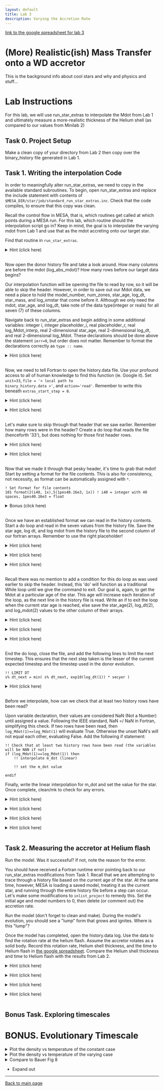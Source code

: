 ```yaml
---
layout: default
title: Lab 3
description: Varying the Accretion Rate
---
```


[link to the google spreadsheet for lab 3](https://docs.google.com/spreadsheets/d/1__UPg_5JfiBkJpZTleyaSwW_faxHzmo_X7Us2RTfLOM/edit#gid=2060915946)

# (More) Realistic(ish) Mass Transfer onto a WD accretor

This is the background info about cool stars and why and physics and stuff... 

# Lab Instructions
For this lab, we will use run_star_extras to interpolate the Mdot from Lab 1 and ultimately measure a more-realistic thickness of the Helium shell (as compared to our values from Minilab 2)
<br>


## Task 0. Project Setup 
Make a clean copy of your directory from Lab 2 then copy over the binary_history file generated in Lab 1. 


## Task 1. Writing the interpolation Code
In order to meaningfully alter run_star_extras, we need to copy in the available standard subroutines. To begin, open run_star_extras and replace the include statement with contents of <code>$MESA_DIR/star/job/standard_run_star_extras.inc</code>. Check that the code compiles, to ensure that this copy was clean. 

Recall the control flow in MESA, that is, which routines get called at which points during a MESA run. For this lab, which routine should the interpolation script go in? Keep in mind, the goal is to interpolate the varying mdot from Lab 1 and use that as the mdot accreting onto our target star. 

Find that routine in <code>run_star_extras</code>. 

<hint><details>
<summary> Hint (click here) </summary><p>
We need to modify extras_start_step. 
</p></details></hint>
<br>

Now open the donor history file and take a look around. How many columns are before the mdot (log_abs_mdot)? How many rows before our target data begins? 

Our interpolation function will be opening the file to read by row, so it will be able to skip the header. However, in order to save out our Mdot data, we need a place to hold the model_number, num_zones, star_age, log_dt, star_mass, and log_xmstar that come before it. Although we only need the mdot, star_age, and log_dt, take note of the data type(integer or reals) for all seven (7) of these columns.   

Navigate back to run_star_extras and begin adding in some additional variables: integer i, integer placeholder_i, real placeholder_r, real log_Mdot_interp, real 2-dimensional star_age, real 2-dimensional log_dt, and real 2-dimensional log_Mdot. These declarations should be done above the statement <code>ierr=0</code>, but order does not matter. Remember to format the declarations correctly as <code>type :: name</code>. 

<hint><details>
<summary> Hint (click here) </summary><p>
The types used are <code>integer</code>, <code>real(dp)</code>, and <code>real(dp), dimension(2)</code>
</p></details></hint>
<br>

Now, we need to tell Fortran to open the history.data file. Use your profound access to all of human knowledge to find this function (ie. Google it). Set <code>unit=33</code>, <code>file = '< local path to binary_history.data >'</code>, and <code>action='read'</code>. Remember to write this beneath <code>extras_start_step = 0</code>. 

<hint><details>
<summary> Hint (click here) </summary><p>
<code>
!! open file <br />
open(unit=33, file='history.data', action='read')
</code>
</p></details></hint>

<hint><details>
<summary> Hint (click here) </summary><p>
The unit number is largely arbitrary, 33 is chosen for consistency, not necessity. 
</p></details></hint>
<br>

Let's make sure to skip through that header that we saw earlier. Remember how many rows were in the header? Create a do loop that reads the file (henceforth '33'), but does nothing for those first header rows. 
<hint><details>
<summary> Hint (click here) </summary><p>
Our Do loop will have the form:<br />
<code>
do i = 1, < upper bound ><br />
  func()<br />
end do
</code>
</p></details></hint>

<hint><details>
<summary> Hint (click here) </summary><p>
The func() is <code>read(33, *)</code>. * is an automatic format assignment
</p></details></hint>
<br>

Now that we made it through that pesky header, it's time to grab that mdot! Start by setting a format for the file contents. This is also for consistency, not necessity, as format can be automatically assigned with <code>*</code>.
```
! Set Format for file contents
101 format(2(i40, 1x),5(1pes40.16e3, 1x)) ! i40 = integer with 40 spaces, 1pes40.16e3 = float
```
<hint><details>
<summary> Bonus (click here) </summary><p>
What do i40 and 1pes40.16e3 mean? What format are we setting here?
</p></details></hint>
<br>

Once we have an established format we can read in the history contents. Start a do loop and read in the seven values from the history file. Save the star age, log dt, and log mdot from the history file to the second column of our fortran arrays. Remember to use the right placeholder!

<hint><details>
<summary> Hint (click here) </summary><p>
The read function takes the form: read(file, format) outputs
</p></details></hint>

<hint><details>
<summary> Hint (click here) </summary><p>
To access the second column of the fortran array use (2) following the variable name.
</p></details></hint>

<hint><details>
<summary> Hint (click here) </summary><p>
<code>read(33,101) placeholder_i, placeholder_i, star_age(2), log_dt(2), placeholder_r, placeholder_r, log_Mdot(2)</code>
</p></details></hint>
<br>

Recall there was no mention to add a condition for this do loop as was used earlier to skip the header. Instead, this 'do' will function as a traditional While loop until we give the command to exit. Our goal is, again, to get the Mdot at a particular age of the star. This age will increase each iteration of the loop, as the next line in the history file is read. Write an if to exit the loop when the current star age is reached, else save the star_age(2), log_dt(2), and log_mdot(2) values to the other column of their arrays. 

<hint><details>
<summary> Hint (click here) </summary><p>
The format for if/else in Fortran is:<br />
if (condition) then<br />
else<br />
endif<br />
</p></details></hint>

<hint><details>
<summary> Hint (click here) </summary><p>
Exit the do loop with <code>exit</code>
</p></details></hint>

<hint><details>
<summary> Hint (click here) </summary><p>
The condition is <code>star_age(2) > s% star_age</code>
</p></details></hint>
<br>


End the do loop, close the file, and add the following lines to limit the next timestep. This ensures that the next step taken is the lesser of the current expected timestep and the timestep used in the donor evolution. 
```
!! LIMIT DT
s% dt_next = min( s% dt_next, exp10(log_dt(1)) * secyer )
```
<hint><details>
<summary> Hint (click here) </summary><p>
<code>end do </code><br />
<code>close(33) </code>
</p></details></hint>
<br>

Before we interpolate, how can we check that at least two history rows have been read? 

Upon variable declaration, their values are considered NaN (Not a Number) until assigned a value. Following the IEEE standard, NaN =/ NaN in Fortran, simplifying this check. If two rows have been read, then <code>log_Mdot(1)==log_Mdot(1)</code> will evaluate True. Otherwise the unset NaN's will not equal each other, evaluating False. Add the following if statement:
```
!! Check that at least two history rows have been read (the variables will be NAN if not)
if (log_Mdot(1)==log_Mdot(1)) then
    !! interpolate m_dot (linear)       

    !! set the m_dot value 

endif
```

Finally, write the linear interpolation for m_dot and set the value for the star. Once complete, clean/mk to check for any errors. 

<hint><details>
<summary> Hint (click here) </summary><p>
The form of the linear interpolation is <br /> <br />
Y = Y_0 + ((Y_1 - Y_0)/(X_1 - X_0)) * (X - X_0) <br />
,where Y is the Mdot and X is the star age.
</p></details></hint>

<hint><details>
<summary> Hint (click here) </summary><p>
The variable names to complete the interpolation are:<br />
Y = log_Mdot_interp<br />
X = s% star_age<br />
Y(0) = log_Mdot(1)<br />
Y(1) = log_Mdot(2)<br />
X(0) = star_age(1)<br />
X(1) = star_age(2)<br />
</p></details></hint>

<hint><details>
<summary> Hint (click here) </summary><p>
The variable for m_dot is <code>s% mass_change</code>
</p></details></hint>

<hint><details>
<summary> Hint (click here) </summary><p>
<code>s% mass_change = exp10(log_Mdot_interp)</code>
</p></details></hint>
<br>


## Task 2. Measuring the accretor at Helium flash
Run the model. Was it successful? If not, note the reason for the error. 

You should have received a Fortran runtime error pointing back to our run_star_extras modifications from Task 1. Recall that we are attempting to trace through a history file based on the current age of the star. At the same time, however, MESA is loading a saved model, treating it as the current star, and running through the entire history file before a step can occur. Let's make some modifications to <code>inlist_project</code> to remedy this. Set the initial age and model numbers to 0, then delete (or comment out) the accretion rate. 

Run the model (don't forget to clean and make). During the model's evolution, you should see a "lump" form that grows and ignites. Where is this "lump"?

Once the model has completed, open the history.data log. Use the data to find the rotation rate at the helium flash. Assume the accretor rotates as a solid body. Record this rotation rate, Helium shell thickness, and the time to Helium flash in [the google spreadsheet](https://docs.google.com/spreadsheets/d/1__UPg_5JfiBkJpZTleyaSwW_faxHzmo_X7Us2RTfLOM/edit#gid=1651867869). Compare the Helium shell thickness and time to Helium flash with the results from Lab 2. 

<hint><details>
<summary> Hint (click here) </summary><p>
Jdot = sqrt(GMR) * Mdot
</p></details></hint>

<hint><details>
<summary> Hint (click here) </summary><p>
Delta_J = Jdot * s% dt
</p></details></hint>

<hint><details>
<summary> Hint (click here) </summary><p>
rotation rate = Delta_J / I
</p></details></hint>

<hint><details>
<summary> Hint (click here) </summary><p>
The moment of inertia, I, of a solid sphere is (2/5)MR^2
</p></details></hint>
<br>


## Bonus Task. Exploring timescales


# BONUS. Evolutionary Timescale
<task><details><summary>Plot the density vs temperature of the constant case</summary></details></task>
<task><details><summary>Plot the density vs temperature of the varying case</summary></details></task>
<task><details><summary>Compare to Bauer Fig 8</summary></details></task>
* Expand out


* * *



[Back to main page](./)